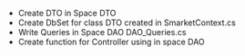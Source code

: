 - Create DTO in Space DTO
- Create DbSet for class DTO created in SmarketContext.cs
- Write Queries in Space DAO DAO_Queries.cs
- Create function for Controller using in space DAO
